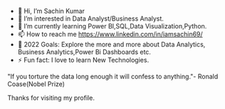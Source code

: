 - 👋 Hi, I’m Sachin Kumar
- 👀 I’m interested in Data Analyst/Business Analyst.
- 🌱 I’m currently learning Power BI,SQL,Data Visualization,Python.
- 📫 How to reach me https://www.linkedin.com/in/iamsachin69/
- 🥅 2022 Goals: Explore the more and more about Data Analytics, Business Analytics,Power Bi Dashboards etc.
- ⚡ Fun fact: I love to learn New Technologies.

"If you torture the data long enough it will confess to anything."- Ronald Coase(Nobel Prize)

Thanks for visiting my profile.

<!---
Sachinkumar69/Sachinkumar69 is a ✨ special ✨ repository because its `README.md` (this file) appears on your GitHub profile.
You can click the Preview link to take a look at your changes.
--->
